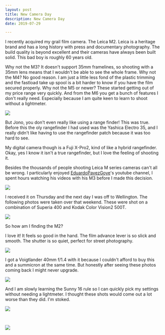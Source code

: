 ```yaml
---
layout: post
title: New Camera Day
description: New Camera Day
date: 2019-07-29

---
```


I recently acquired my grail film camera. The Leica M2. Leica is a heritage brand and has a long history with press and documentary photography. The build quality is beyond excellent and their cameras have always been built solid. This bad boy is roughly 60 years old.

Why not the M3? It doesn't support 35mm framelines, so shooting with a 35mm lens means that I wouldn't be able to see the whole frame.
Why not the M4? No good reason. I am just a little less fond of the plastic trimming and the fastload take up spool is a bit harder to know if you have the film secured properly.
Why not the M5 or newer? These started getting out of my price range very quickly. And from the M6 you get a bunch of features I don't really need. Especially because I am quite keen to learn to shoot without a lightmeter.

![](/public/images/190729-00-1024.jpg)

But Jono, you don't even really like using a range finder! This was true. Before this the oly rangefinder I had used was the Yashica Electro 35, and I really didn't like having to use the rangefinder patch because it was too hard to see.

My digital camera though is a Fuji X-Pro2, kind of like a hybrid rangefinder. Okay, yes I know it isn't a true rangefinder, but I love the feeling of shooting it.

Besides the thousands of people shooting Leica M series cameras can't all be wrong. I particularly enjoyed [EduardoPavezGoye](https://www.youtube.com/user/ProfetaParanoia)'s youtube channel, I spent hours watching his videos with his M3 before I made this decision.

![](/public/images/190729-02-1024.jpg)

I received it on Thursday and the next day I was off to Wellington. The following photos were taken over that weekend. These were shot on a combination of Superia 400 and Kodak Color Vision2 500T.

![](/public/images/190729-01-1024.jpg)

So how am I finding the M2?

I love it! It feels so good in the hand. The film advance lever is so slick and smooth. The shutter is so quiet, perfect for street photography.

![](/public/images/190729-03-1024.jpg)

I got a Voigtlander 40mm f/1.4 with it because I couldn't afford to buy this and a summicron at the same time. But honestly after seeing these photos coming back I might never upgrade.

![](/public/images/190729-04-1024.jpg)

And I am slowly learning the Sunny 16 rule so I can quickly pick my settings without needing a lightmeter. I thought these shots would come out a lot worse than they did. I'm stoked.

![](/public/images/190729-05-1024.jpg)

<br>

![](/public/images/190729-06-1024.jpg)
